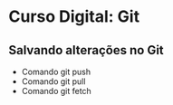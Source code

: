# Curso Digital: Git

## Salvando alterações no Git

* Comando git push
* Comando git pull
* Comando git fetch
